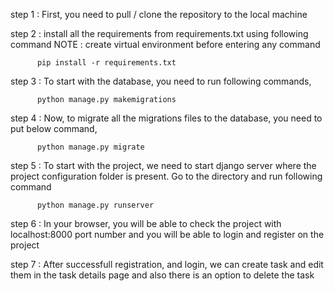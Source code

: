 step 1 : First, you need to pull / clone the repository to the local machine 


step 2 : install all the requirements from requirements.txt using following command
          NOTE : create virtual environment before entering any command
          
          pip install -r requirements.txt
          
step 3 : To start with the database, you need to run following commands, 
          
          python manage.py makemigrations
          
step 4 : Now, to migrate all the migrations files to the database, you need to put below command,
          
          python manage.py migrate

          
step 5 : To start with the project, we need to start django server where the project configuration folder is present.
          Go to the directory and run following command 
          
          python manage.py runserver

          
step 6 : In your browser, you will be able to check the project with localhost:8000 port number and you will be able to login and register on the project


step 7 : After successfull registration, and login, we can create task and edit them in the task details page and also there is an option to delete the task
